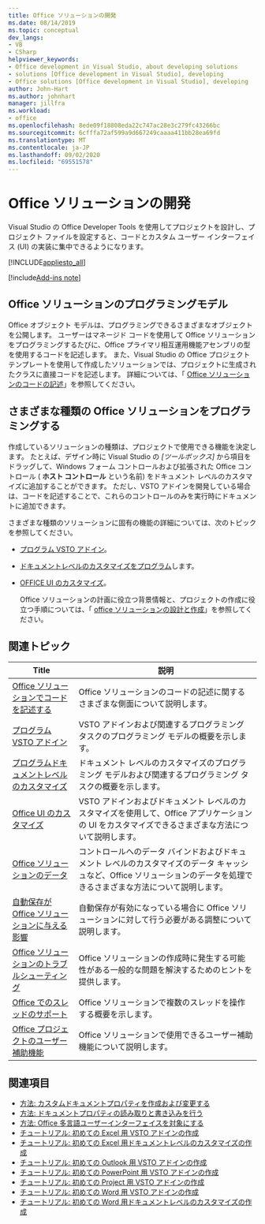 ```yaml
---
title: Office ソリューションの開発
ms.date: 08/14/2019
ms.topic: conceptual
dev_langs:
- VB
- CSharp
helpviewer_keywords:
- Office development in Visual Studio, about developing solutions
- solutions [Office development in Visual Studio], developing
- Office solutions [Office development in Visual Studio], developing
author: John-Hart
ms.author: johnhart
manager: jillfra
ms.workload:
- office
ms.openlocfilehash: 8ede09f18808eda22c747ac28e3c279fc43266bc
ms.sourcegitcommit: 6cfffa72af599a9d667249caaaa411bb28ea69fd
ms.translationtype: MT
ms.contentlocale: ja-JP
ms.lasthandoff: 09/02/2020
ms.locfileid: "69551578"
---
```

# <a name="develop-office-solutions"></a>Office ソリューションの開発
  Visual Studio の Office Developer Tools を使用してプロジェクトを設計し、プロジェクト ファイルを設定すると、コードとカスタム ユーザー インターフェイス (UI) の実装に集中できるようになります。

 [!INCLUDE[appliesto_all](../vsto/includes/appliesto-all-md.md)]

[!include[Add-ins note](includes/addinsnote.md)]

## <a name="office-solutions-programming-model"></a>Office ソリューションのプログラミングモデル
 Office オブジェクト モデルは、プログラミングできるさまざまなオブジェクトを公開します。 ユーザーはマネージド コードを使用して Office ソリューションをプログラミングするたびに、Office プライマリ相互運用機能アセンブリの型を使用するコードを記述します。 また、Visual Studio の Office プロジェクト テンプレートを使用して作成したソリューションでは、プロジェクトに生成されたクラスに直接コードを記述します。 詳細については、「 [Office ソリューションのコードの記述](../vsto/writing-code-in-office-solutions.md)」を参照してください。

## <a name="program-different-types-of-office-solutions"></a>さまざまな種類の Office ソリューションをプログラミングする
 作成しているソリューションの種類は、プロジェクトで使用できる機能を決定します。 たとえば、デザイン時に Visual Studio の *[ツールボックス]* から項目をドラッグして、Windows フォーム コントロールおよび拡張された Office コントロール ( **ホスト コントロール** という名前) をドキュメント レベルのカスタマイズに追加することができます。 ただし、VSTO アドインを開発している場合は、コードを記述することで、これらのコントロールのみを実行時にドキュメントに追加できます。

 さまざまな種類のソリューションに固有の機能の詳細については、次のトピックを参照してください。

- [プログラム VSTO アドイン](../vsto/programming-vsto-add-ins.md)。

- [ドキュメントレベルのカスタマイズをプログラム](../vsto/programming-document-level-customizations.md)します。

- [OFFICE UI のカスタマイズ](../vsto/office-ui-customization.md)。

  Office ソリューションの計画に役立つ背景情報と、プロジェクトの作成に役立つ手順については、「 [office ソリューションの設計と作成](../vsto/designing-and-creating-office-solutions.md)」を参照してください。

## <a name="related-topics"></a>関連トピック

|Title|説明|
|-----------|-----------------|
|[Office ソリューションでコードを記述する](../vsto/writing-code-in-office-solutions.md)|Office ソリューションのコードの記述に関するさまざまな側面について説明します。|
|[プログラム VSTO アドイン](../vsto/programming-vsto-add-ins.md)|VSTO アドインおよび関連するプログラミング タスクのプログラミング モデルの概要を示します。|
|[プログラムドキュメントレベルのカスタマイズ](../vsto/programming-document-level-customizations.md)|ドキュメント レベルのカスタマイズのプログラミング モデルおよび関連するプログラミング タスクの概要を示します。|
|[Office UI のカスタマイズ](../vsto/office-ui-customization.md)|VSTO アドインおよびドキュメント レベルのカスタマイズを使用して、Office アプリケーションの UI をカスタマイズできるさまざまな方法について説明します。|
|[Office ソリューションのデータ](../vsto/data-in-office-solutions.md)|コントロールへのデータ バインドおよびドキュメント レベルのカスタマイズのデータ キャッシュなど、Office ソリューションのデータを処理できるさまざまな方法について説明します。|
|[自動保存が Office ソリューションに与える影響](./how-autosave-impacts-office-solutions.md)|自動保存が有効になっている場合に Office ソリューションに対して行う必要がある調整について説明します。|
|[Office ソリューションのトラブルシューティング](../vsto/troubleshooting-office-solutions.md)|Office ソリューションの作成時に発生する可能性がある一般的な問題を解決するためのヒントを提供します。|
|[Office でのスレッドのサポート](../vsto/threading-support-in-office.md)|Office ソリューションで複数のスレッドを操作する概要を示します。|
|[Office プロジェクトのユーザー補助機能](../vsto/accessibility-in-office-projects.md)|Office ソリューションで使用できるユーザー補助機能について説明します。|

## <a name="see-also"></a>関連項目
- [方法: カスタムドキュメントプロパティを作成および変更する](../vsto/how-to-create-and-modify-custom-document-properties.md)
- [方法: ドキュメントプロパティの読み取りと書き込みを行う](../vsto/how-to-read-from-and-write-to-document-properties.md)
- [方法: Office 多言語ユーザーインターフェイスを対象にする](../vsto/how-to-target-the-office-multilingual-user-interface.md)
- [チュートリアル: 初めての Excel 用 VSTO アドインの作成](../vsto/walkthrough-creating-your-first-vsto-add-in-for-excel.md)
- [チュートリアル: 初めての Excel 用ドキュメントレベルのカスタマイズの作成](../vsto/walkthrough-creating-your-first-document-level-customization-for-excel.md)
- [チュートリアル: 初めての Outlook 用 VSTO アドインの作成](../vsto/walkthrough-creating-your-first-vsto-add-in-for-outlook.md)
- [チュートリアル: 初めての PowerPoint 用 VSTO アドインの作成](../vsto/walkthrough-creating-your-first-vsto-add-in-for-powerpoint.md)
- [チュートリアル: 初めての Project 用 VSTO アドインの作成](../vsto/walkthrough-creating-your-first-vsto-add-in-for-project.md)
- [チュートリアル: 初めての Word 用 VSTO アドインの作成](../vsto/walkthrough-creating-your-first-vsto-add-in-for-word.md)
- [チュートリアル: 初めての Word 用ドキュメントレベルのカスタマイズの作成](../vsto/walkthrough-creating-your-first-document-level-customization-for-word.md)
